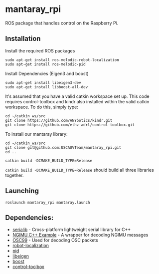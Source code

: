 # mantaray_rpi
ROS package that handles control on the Raspberry Pi.

## Installation

Install the required ROS packages

```
sudo apt-get install ros-melodic-robot-localization
sudo apt-get install ros-melodic-pid
```

Install Dependencies (Eigen3 and boost)
```
sudo apt-get install libeigen3-dev
sudo apt-get install libboost-all-dev
```

It's assumed that you have a valid catkin workspace set up. This code requires control-toolbox and kindr also installed within the valid catkin workspace. To do this, simply type:

```
cd ~/catkin_ws/src
git clone https://github.com/ANYbotics/kindr.git
git clone https://github.com/ethz-adrl/control-toolbox.git
```

To install our mantaray library:

```
cd ~/catkin_ws/src
git clone git@github.com:USCAUVTeam/mantaray_rpi.git
cd ..

catkin build -DCMAKE_BUILD_TYPE=Release
```

```catkin build -DCMAKE_BUILD_TYPE=Release``` should build all three libraries together.

## Launching

```
roslaunch mantaray_rpi mantaray.launch
```

## Dependencies:
* [serialib](https://github.com/imabot2/serialib) - Cross-platform lightweight serial library for C++
* [NGIMU C++ Example](https://github.com/xioTechnologies/NGIMU-C-Cpp-Example) - A wrapper for decoding NGIMU messages
* [OSC99](https://github.com/xioTechnologies/OSC99) - Used for decoding OSC packets
* [robot-localization](https://docs.ros.org/en/noetic/api/robot_localization/html/index.html)
* [pid](https://wiki.ros.org/pid)
* [libeigen](https://gitlab.com/libeigen/eigen)
* [boost](https://www.boost.org/)
* [control-toolbox](https://github.com/ethz-adrl/control-toolbox)